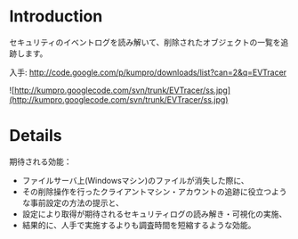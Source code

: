 # Introduction #

セキュリティのイベントログを読み解いて、削除されたオブジェクトの一覧を追跡します。

入手: http://code.google.com/p/kumpro/downloads/list?can=2&q=EVTracer

![http://kumpro.googlecode.com/svn/trunk/EVTracer/ss.jpg](http://kumpro.googlecode.com/svn/trunk/EVTracer/ss.jpg)

# Details #

期待される効能：
  * ファイルサーバ上(Windowsマシン)のファイルが消失した際に、
  * その削除操作を行ったクライアントマシン・アカウントの追跡に役立つような事前設定の方法の提示と、
  * 設定により取得が期待されるセキュリティログの読み解き・可視化の実施、
  * 結果的に、人手で実施するよりも調査時間を短縮するような効能。